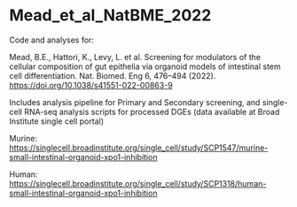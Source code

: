 # Mead_et_al_NatBME_2022
Code and analyses for:

Mead, B.E., Hattori, K., Levy, L. et al. Screening for modulators of the cellular composition of gut epithelia via organoid models of intestinal stem cell differentiation. Nat. Biomed. Eng 6, 476–494 (2022). https://doi.org/10.1038/s41551-022-00863-9

Includes analysis pipeline for Primary and Secondary screening, and single-cell RNA-seq analysis scripts for processed DGEs (data available at Broad Institute single cell portal)

Murine: https://singlecell.broadinstitute.org/single_cell/study/SCP1547/murine-small-intestinal-organoid-xpo1-inhibition

Human: https://singlecell.broadinstitute.org/single_cell/study/SCP1318/human-small-intestinal-organoid-xpo1-inhibition
